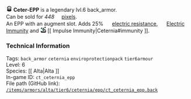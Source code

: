 ![ ](https://raw.githubusercontent.com/Ceterai/Enternia/main/items/armors/alta/tier6/ceternia/epp/icon.png) **Ceter-EPP** is a legendary lvl.6 back_armor.  
Can be sold for *448* <img src="https://starbounder.org/mediawiki/images/2/21/Pixel.png" width="12" height="16"/> [pixels](https://starbounder.org/Pixel).  
An EPP with an augment slot. Adds 25% <img src="https://starbounder.org/mediawiki/images/4/42/Status_Electric_Resistance.png" width="16" height="16"/> [electric resistance](https://starbounder.org/Electric_Resistance), <img src="https://starbounder.org/mediawiki/images/4/42/Status_Electric_Resistance.png" width="16" height="16"/> [Electric Immunity](https://starbounder.org/Electric_Resistance) and ![ ](https://raw.githubusercontent.com/Ceterai/Enternia/main/stats/effects/ct_impulse_block.png) [[ Impulse Immunity|Ceternia#immunity ]].

### Technical Information

Tags: `back_armor` `ceternia` `enviroprotectionpack` `tier6armour`  
Level: 6  
Species: [[ Alta|Alta ]]  
In-game ID: `ct_ceternia_epp`  
File path (GitHub link): [`/items/armors/alta/tier6/ceternia/epp/ct_ceternia_epp.back`](https://github.com/Ceterai/Enternia/blob/main/items/armors/alta/tier6/ceternia/epp/ct_ceternia_epp.back)
